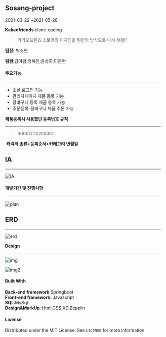 
## Sosang-project		
2021-03-22 ~2021-05-28

**Kakaofriends** clone-coding

> 카카오프렌즈 스토어의 디자인을 팀만의 방식으로 다시 해봄!! 

<b>팀장:</b> 박소현

<b>팀원</b>:김아람,정혜린,윤성희,이문현

#### __주요기능__

--------

<ul> 
    <li>소셜 로그인 기능</li>
     <li>관리자페이지 제품 등록 기능</li>
     <li>장바구니 등록 제품 등록 가능</li>
     <li>주문등록-장바구니 제품 주문 가능</li>
</ul>

**제품등록시 사용했던 등록번호 규칙**

-------

> R0001T20200301

​		**캐릭터 종류+등록순서+카테고리 년월일**

## **IA**

-------

![IA](C:\Users\sohyeonPark\Desktop\mycode\Sosang-sosofriends\src\main\resources\static\assets\img\preiview\img6.png)

#### **개발기간 및 진행사항**

-------

![plan](C:\Users\sohyeonPark\Desktop\mycode\Sosang-sosofriends\src\main\resources\static\assets\img\preiview\img4.png)

## **ERD**

------

![erd](C:\Users\sohyeonPark\Desktop\mycode\Sosang-sosofriends\src\main\resources\static\assets\img\preiview\erd.png)

**Design**

------

![img](C:\Users\sohyeonPark\Desktop\mycode\Sosang-sosofriends\src\main\resources\static\assets\img\preiview\img1.png)

![img2](C:\Users\sohyeonPark\Desktop\mycode\Sosang-sosofriends\src\main\resources\static\assets\img\preiview\img1_1.png)

#### **Built With**

**Back-end framework**:Springboot  
**Front-end framework**: Javascript  
**SQL**:MySql  
**Design&MarkUp**: Html,CSS,XD,Zepplin  

####  **License**
Distributed under the MIT License. See `LICENSE` for more information.
